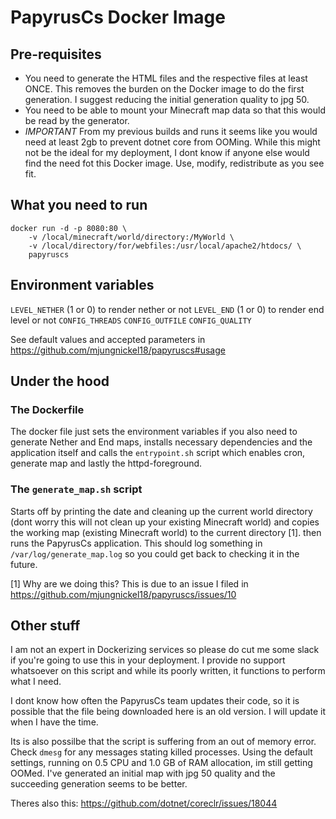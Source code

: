 # PapyrusCs Docker Image

## Pre-requisites
- You need to generate the HTML files and the respective files at least ONCE. This removes the burden on the Docker image to do the first generation. I suggest reducing the initial generation quality to jpg 50.
- You need to be able to mount your Minecraft map data so that this would be read by the generator.
- *IMPORTANT* From my previous builds and runs it seems like you would need at least 2gb to prevent dotnet core from OOMing. While this might not be the ideal for my deployment, I dont know if anyone else would find the need fot this Docker image. Use, modify, redistribute as you see fit. 

## What you need to run

```
docker run -d -p 8080:80 \
    -v /local/minecraft/world/directory:/MyWorld \
    -v /local/directory/for/webfiles:/usr/local/apache2/htdocs/ \
    papyruscs
```

## Environment variables

`LEVEL_NETHER` (1 or 0) to render nether or not 
`LEVEL_END` (1 or 0) to render end level or not 
`CONFIG_THREADS`
`CONFIG_OUTFILE`
`CONFIG_QUALITY`

See default values and accepted parameters in https://github.com/mjungnickel18/papyruscs#usage

## Under the hood

### The Dockerfile
The docker file just sets the environment variables if you also need to generate Nether and End maps, installs necessary dependencies and the application itself and calls the `entrypoint.sh` script which enables cron, generate map and lastly the httpd-foreground.

### The `generate_map.sh` script
Starts off by printing the date and cleaning up the current world directory (dont worry this will not clean up your existing Minecraft world) and copies the working map (existing Minecraft world) to the current directory [1].  then runs the PapyrusCs application. This should log something in `/var/log/generate_map.log` so you could get back to checking it in the future.

[1] Why are we doing this? This is due to an issue I filed in https://github.com/mjungnickel18/papyruscs/issues/10 

## Other stuff
I am not an expert in Dockerizing services so please do cut me some slack if you're going to use this in your deployment. I provide no support whatsoever on this script and while its poorly written, it functions to perform what I need. 

I dont know how often the PapyrusCs team updates their code, so it is possible that the file being downloaded here is an old version. I will update it when I have the time.

Its is also possilbe that the script is suffering from an out of memory error. Check `dmesg` for any messages stating killed processes. Using the default settings, running on 0.5 CPU and 1.0 GB of RAM allocation, im still getting OOMed. I've generated an initial map with jpg 50 quality and the succeeding generation seems to be better.

Theres also this: https://github.com/dotnet/coreclr/issues/18044